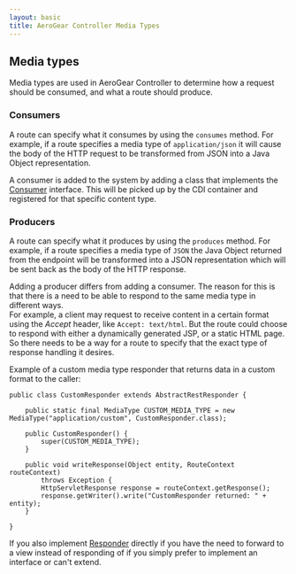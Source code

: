 ```yaml
--- 
layout: basic 
title: AeroGear Controller Media Types
---
```

## Media types
Media types are used in AeroGear Controller to determine how a request should be consumed, and what a route should produce.  
  
### Consumers
A route can specify what it consumes by using the ```consumes``` method.  For example, if a route specifies a media type of ```application/json``` it will cause the body of the HTTP request to be 
transformed from JSON into a Java Object representation.  

A consumer is added to the system by adding a class that implements the [Consumer](http://aerogear.org/docs/specs/aerogear-controller/org/jboss/aerogear/controller/router/Consumer.html) interface. 
This will be picked up by the CDI container and registered for that specific content type. 

### Producers
A route can specify what it produces by using the ```produces``` method. For example, if a route specifies a media type of 
```JSON``` the Java Object returned from the endpoint will be transformed into a JSON representation which will be sent back 
as the body of the HTTP response.

Adding a producer differs from adding a consumer. The reason for this is that there is a need to be able to respond 
to the same media type in different ways.  
For example, a client may request to receive content in a certain format using the 
_Accept_ header, like ```Accept: text/html```. 
But the route could choose to respond with either a dynamically generated JSP, or a static HTML page.  So there needs to be a way
for a route to specify that the exact type of response handling it desires.
  
Example of a custom media type responder that returns data in a custom format to the caller:

    public class CustomResponder extends AbstractRestResponder {
    
        public static final MediaType CUSTOM_MEDIA_TYPE = new MediaType("application/custom", CustomResponder.class);

        public CustomResponder() {
            super(CUSTOM_MEDIA_TYPE);
        }

        public void writeResponse(Object entity, RouteContext routeContext) 
            throws Exception {
            HttpServletResponse response = routeContext.getResponse();
            response.getWriter().write("CustomResponder returned: " + entity);
        }

    }

If you also implement [Responder](http://aerogear.org/docs/specs/aerogear-controller/org/jboss/aerogear/controller/router/Responder.html) directly if you have the 
need to forward to a view instead of responding of if you simply prefer to implement an interface or can't extend.  

